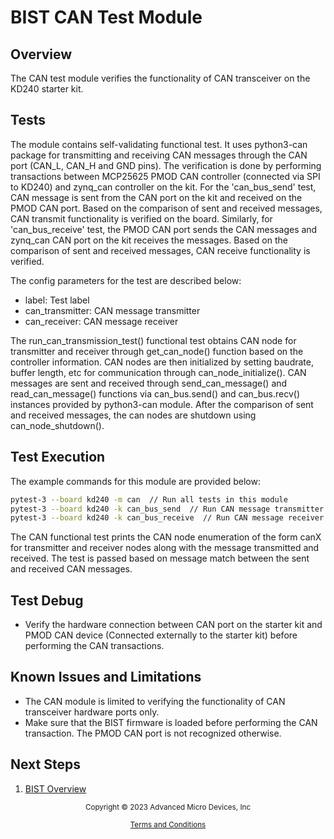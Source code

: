 ﻿# BIST CAN Test Module

## Overview

The CAN test module verifies the functionality of CAN transceiver on the KD240 starter kit.

## Tests

The module contains self-validating functional test. It uses python3-can package for
transmitting and receiving CAN messages through the CAN port (CAN_L, CAN_H and GND pins).
The verification is done by performing transactions between MCP25625 PMOD CAN controller
(connected via SPI to KD240) and zynq_can controller on the kit. For the 'can_bus_send'
test, CAN message is sent from the CAN port on the kit and received on the PMOD CAN port.
Based on the comparison of sent and received messages, CAN transmit functionality is
verified on the board. Similarly, for 'can_bus_receive' test, the PMOD CAN port sends the
CAN messages and zynq_can CAN port on the kit receives the messages. Based on the comparison
of sent and received messages, CAN receive functionality is verified. 

The config parameters for the test are described below:

* label: Test label
* can_transmitter: CAN message transmitter
* can_receiver: CAN message receiver

The run_can_transmission_test() functional test obtains CAN node for transmitter and
receiver through get_can_node() function based on the controller information. CAN nodes
are then initialized by setting baudrate, buffer length, etc for communication through
can_node_initialize(). CAN messages are sent and received through send_can_message() and
read_can_message() functions via can_bus.send() and can_bus.recv() instances provided by
python3-can module. After the comparison of sent and received messages, the can nodes are
shutdown using can_node_shutdown().

## Test Execution

The example commands for this module are provided below:

```bash
pytest-3 --board kd240 -m can  // Run all tests in this module
pytest-3 --board kd240 -k can_bus_send  // Run CAN message transmitter functional test
pytest-3 --board kd240 -k can_bus_receive  // Run CAN message receiver functional test
```

The CAN functional test prints the CAN node enumeration of the form canX for transmitter
and receiver nodes along with the message transmitted and received. The test is passed based
on message match between the sent and received CAN messages.

## Test Debug

* Verify the hardware connection between CAN port on the starter kit and PMOD CAN device
  (Connected externally to the starter kit) before performing the CAN transactions.

## Known Issues and Limitations

* The CAN module is limited to verifying the functionality of CAN transceiver hardware ports only.
* Make sure that the BIST firmware is loaded before performing the CAN transaction. The PMOD CAN port
  is not recognized otherwise.

## Next Steps

1. [BIST Overview](../overview)


<p class="sphinxhide" align="center"><sub>Copyright © 2023 Advanced Micro Devices, Inc</sub></p>

<p class="sphinxhide" align="center"><sup><a href="https://www.amd.com/en/corporate/copyright">Terms and Conditions</a></sup></p>